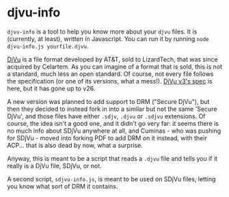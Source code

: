 # djvu-info
`djvu-info` is a tool to help you know more about your `djvu` files.
It is (currently, at least), written in Javascript.
You can run it by running `node djvu-info.js yourfile.djvu`.

[DjVu](https://en.wikipedia.org/wiki/DjVu) is a file format developed by AT&T,
sold to LizardTech, that was since acquired by Celartem. As you can imagine of
a format that is sold, this is not a standard, much less an open standard. Of
course, not every file follows the specification (or one of its versions, what
a mess!). [DjVu v3's spec](https://www.cuminas.jp/docs/techinfo/DjVu3Spec.pdf)
is here, but it has gone up to v26.

A new version was planned to add support to DRM ("Secure DjVu"), but then they
decided to instead fork in into a similar but not the same 'Secure DjVu', and
those files have either `.sdjv`, `.djvu` or `.sdjvu` extensions. Of course, the
idea isn't a good one, and it didn't go very far: it seems there is no much
info about SDjVu anywhere at all, and Cuminas - who was pushing for SDjVu -
moved into forking PDF to add DRM on it instead, with their ACP... that is also
dead by now, what a surprise.

Anyway, this is meant to be a script that reads a `.djvu` file and tells you if
it really is a DjVu file, SDjVu, or not.

A second script, `sdjvu-info.js`, is meant to be used on SDjVu files, letting
you know what sort of DRM it contains.
